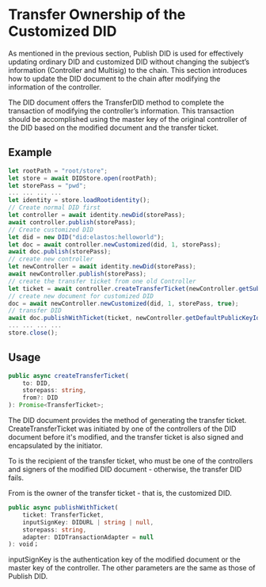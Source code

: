 # Transfer Ownership of the Customized DID

As mentioned in the previous section, Publish DID is used for effectively updating ordinary DID and customized DID without changing the subject’s information (Controller and Multisig) to the chain. This section introduces how to update the DID document to the chain after modifying the information of the controller.

The DID document offers the TransferDID method to complete the transaction of modifying the controller’s information. This transaction should be accomplished using the master key of the original controller of the DID based on the modified document and the transfer ticket.

## Example

```typescript
let rootPath = "root/store";
let store = await DIDStore.open(rootPath);
let storePass = "pwd";
... ... ... ...
let identity = store.loadRootidentity();
// Create normal DID first
let controller = await identity.newDid(storePass);
await controller.publish(storePass);
// Create customized DID
let did = new DID("did:elastos:helloworld");
let doc = await controller.newCustomized(did, 1, storePass);
await doc.publish(storePass);
// create new controller
let newController = await identity.newDid(storePass);
await newController.publish(storePass);
// create the transfer ticket from one old Controller
let ticket = await controller.createTransferTicket(newController.getSubject(), storePass, doc.getSubject());
// create new document for customized DID
doc = await newController.newCustomized(did, 1, storePass, true);
// transfer DID
await doc.publishWithTicket(ticket, newController.getDefaultPublicKeyId(), storePass);
... ... ... ...
store.close();
```

## Usage

```typescript
public async createTransferTicket(
	to: DID,
	storepass: string,
	from?: DID
): Promise<TransferTicket>;
```

The DID document provides the method of generating the transfer ticket. CreateTransferTicket was initiated by one of the controllers of the DID document before it's modified, and the transfer ticket is also signed and encapsulated by the initiator.

To is the recipient of the transfer ticket, who must be one of the controllers and signers of the modified DID document - otherwise, the transfer DID fails.

From is the owner of the transfer ticket - that is, the customized DID.

```typescript
public async publishWithTicket(
	ticket: TransferTicket,
	inputSignKey: DIDURL | string | null,
	storepass: string,
	adapter: DIDTransactionAdapter = null
): void；
```

inputSignKey is the authentication key of the modified document or the master key of the controller. The other parameters are the same as those of Publish DID.
